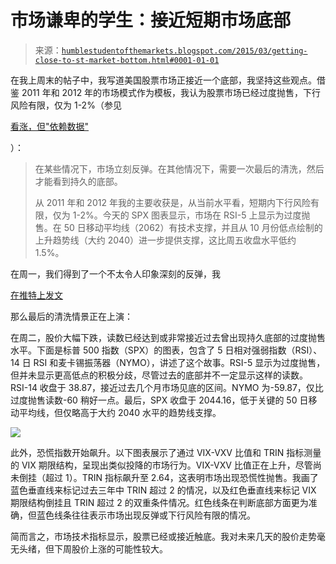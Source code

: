 <!--yml

类别：未分类

日期：2024-05-18 03:24:15

-->

# 市场谦卑的学生：接近短期市场底部

> 来源：[`humblestudentofthemarkets.blogspot.com/2015/03/getting-close-to-st-market-bottom.html#0001-01-01`](https://humblestudentofthemarkets.blogspot.com/2015/03/getting-close-to-st-market-bottom.html#0001-01-01)

在我上周末的帖子中，我写道美国股票市场正接近一个底部，我坚持这些观点。借鉴 2011 年和 2012 年的市场模式作为模板，我认为股票市场已经过度抛售，下行风险有限，仅为 1-2%（参见

[看涨，但"依赖数据"](http://humblestudentofthemarkets.blogspot.com/2015/03/bullish-but-data-dependent.html)

）：

> 在某些情况下，市场立刻反弹。在其他情况下，需要一次最后的清洗，然后才能看到持久的底部。
> 
> 从 2011 年和 2012 年我的主要收获是，从当前水平看，短期内下行风险有限，仅为 1-2%。今天的 SPX 图表显示，市场在 RSI-5 上显示为过度抛售。在 50 日移动平均线（2062）有技术支撑，并且从 10 月份低点绘制的上升趋势线（大约 2040）进一步提供支撑，这比周五收盘水平低约 1.5%。

在周一，我们得到了一个不太令人印象深刻的反弹，我

[在推特上发文](https://twitter.com/HumbleStudent/status/575005392721285120)

那么最后的清洗情景正在上演：

在周二，股价大幅下跌，读数已经达到或非常接近过去曾出现持久底部的过度抛售水平。下面是标普 500 指数（SPX）的图表，包含了 5 日相对强弱指数（RSI）、14 日 RSI 和麦卡锡振荡器（NYMO），讲述了这个故事。RSI-5 显示为过度抛售，但并未显示更高低点的积极分歧，尽管过去的底部并不一定显示这样的读数。RSI-14 收盘于 38.87，接近过去几个月市场见底的区间。NYMO 为-59.87，仅比过度抛售读数-60 稍好一点。最后，SPX 收盘于 2044.16，低于关键的 50 日移动平均线，但仅略高于大约 2040 水平的趋势线支撑。

![](https://blogger.googleusercontent.com/img/b/R29vZ2xl/AVvXsEi8d_VElredBY1tyR4dV3xLAV7J6KiXeG0FhMkqKhVs3Uf6Sif8bfHNUm_aQw9S4x90SU7IgBbPucBpy2thvlHir8nKNj1tmhDe_ZnDmRnvq2c4QEZ9OiEzQiUO336jOtlo6YWX2umI-4c/s1600/SPX+ST.png)

此外，恐慌指数开始飙升。以下图表展示了通过 VIX-VXV 比值和 TRIN 指标测量的 VIX 期限结构，呈现出类似投降的市场行为。VIX-VXV 比值正在上升，尽管尚未倒挂（超过 1）。TRIN 指标飙升至 2.64，这表明市场出现恐慌性抛售。我画了蓝色垂直线来标记过去三年中 TRIN 超过 2 的情况，以及红色垂直线来标记 VIX 期限结构倒挂且 TRIN 超过 2 的双重条件情况。红色线条在判断底部方面更为准确，但蓝色线条往往表示市场出现反弹或下行风险有限的情况。

简而言之，市场技术指标显示，股票已经或接近触底。我对未来几天的股价走势毫无头绪，但下周股价上涨的可能性较大。
